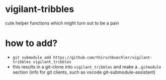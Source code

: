 # vigilant-tribbles
cute helper functions which might turn out to be a pain

# how to add?
- `git submodule add https://github.com/thirschbuechler/vigilant-tribbles vigilant_tribbles`
- this results in a git-clone into `vigilant_tribbles` and make a `.gitmodule` section (info for git clients, such as vscode git-submodule-assistant)
